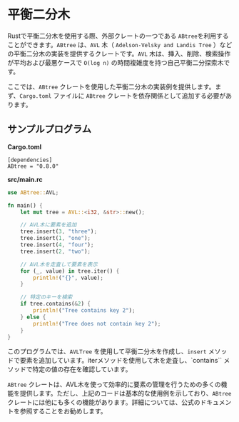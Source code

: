 # 平衡二分木

Rustで平衡二分木を使用する際、外部クレートの一つである `ABtree`を利用することができます。`ABtree` は、`AVL` 木（ `Adelson-Velsky and Landis Tree` ）などの平衡二分木の実装を提供するクレートです。`AVL` 木は、挿入、削除、検索操作が平均および最悪ケースで `O(log n)` の時間複雑度を持つ自己平衡二分探索木です。

ここでは、`ABtree` クレートを使用した平衡二分木の実装例を提供します。まず、`Cargo.toml` ファイルに `ABtree` クレートを依存関係として追加する必要があります。

## サンプルプログラム
**Cargo.toml**
```
[dependencies]
ABtree = "0.8.0"
```

**src/main.rc**
```rust
use ABtree::AVL;

fn main() {
    let mut tree = AVL::<i32, &str>::new();

    // AVL木に要素を追加
    tree.insert(3, "three");
    tree.insert(1, "one");
    tree.insert(4, "four");
    tree.insert(2, "two");

    // AVL木を走査して要素を表示
    for (_, value) in tree.iter() {
        println!("{}", value);
    }

    // 特定のキーを検索
    if tree.contains(&2) {
        println!("Tree contains key 2");
    } else {
        println!("Tree does not contain key 2");
    }
}
```

このプログラムでは、`AVLTree` を使用して平衡二分木を作成し、`insert` メソッドで要素を追加しています。iterメソッドを使用して木を走査し、`contains`` メソッドで特定の値の存在を確認しています。

`ABtree` クレートは、AVL木を使って効率的に要素の管理を行うための多くの機能を提供します。ただし、上記のコードは基本的な使用例を示しており、`ABtree`クレートには他にも多くの機能があります。詳細については、公式のドキュメントを参照することをお勧めします。
